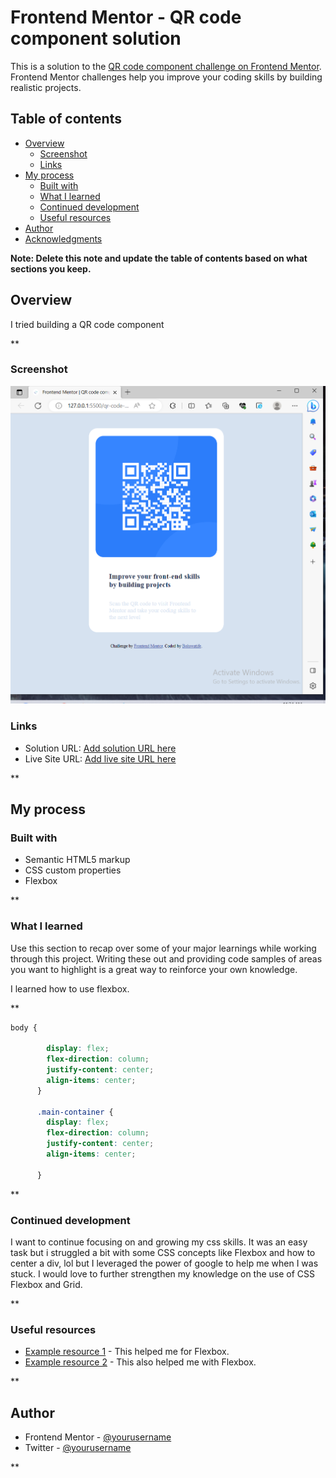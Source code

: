 # Frontend Mentor - QR code component solution

This is a solution to the [QR code component challenge on Frontend Mentor](https://www.frontendmentor.io/challenges/qr-code-component-iux_sIO_H). Frontend Mentor challenges help you improve your coding skills by building realistic projects. 

## Table of contents

- [Overview](#overview)
  - [Screenshot](#screenshot)
  - [Links](#links)
- [My process](#my-process)
  - [Built with](#built-with)
  - [What I learned](#what-i-learned)
  - [Continued development](#continued-development)
  - [Useful resources](#useful-resources)
- [Author](#author)
- [Acknowledgments](#acknowledgments)

**Note: Delete this note and update the table of contents based on what sections you keep.**

## Overview
I tried building a QR code component

**

### Screenshot

![](./images/Result.png)



### Links

- Solution URL: [Add solution URL here](https://your-solution-url.com)
- Live Site URL: [Add live site URL here](https://your-live-site-url.com)

**

## My process

### Built with

- Semantic HTML5 markup
- CSS custom properties
- Flexbox

**



### What I learned

Use this section to recap over some of your major learnings while working through this project. Writing these out and providing code samples of areas you want to highlight is a great way to reinforce your own knowledge.

I learned how to use flexbox.

**




```css
body {
        
        display: flex;
        flex-direction: column;
        justify-content: center;
        align-items: center;
      }

      .main-container {
        display: flex;
        flex-direction: column;
        justify-content: center;
        align-items: center;
        
      }

```


**

### Continued development


I want to continue focusing on and growing my css skills. It was an easy task but i struggled a bit with some CSS concepts like Flexbox and how to center a div, lol but I leveraged the power of google to help me when I was stuck. I would love to further strengthen my knowledge on the use of CSS Flexbox and Grid.

**



### Useful resources

- [Example resource 1](https://www.tutorialspoint.com) - This helped me for Flexbox. 
- [Example resource 2](https://www.w3schools.com) - This also helped me with Flexbox.

**

## Author


- Frontend Mentor - [@yourusername](https://www.frontendmentor.io/profile/teefeh07)
- Twitter - [@yourusername](https://www.twitter.com/__Bioluwatife)



**
